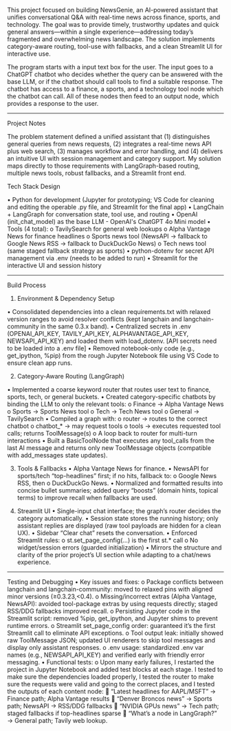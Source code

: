 This project focused on building NewsGenie, an AI-powered assistant that unifies conversational Q&A 
with real-time news across finance, sports, and technology. The goal was to provide timely, 
trustworthy updates and quick general answers—within a single experience—addressing today’s 
fragmented and overwhelming news landscape. The solution implements category-aware routing, 
tool-use with fallbacks, and a clean Streamlit UI for interactive use. 

The program starts with a input text box for the user. The input goes to a ChatGPT chatbot who 
decides whether the query can be answered with the base LLM, or if the chatbot should call tools to 
find a suitable response. The chatbot has access to a finance, a sports, and a technology tool node 
which the chatbot can call. All of these nodes then feed to an output node, which provides a response 
to the user.
________________________________________
Project Notes

The problem statement defined a unified assistant that 
(1) distinguishes general queries from news requests, 
(2) integrates a real-time news API plus web search, 
(3) manages workflow and error handling, and 
(4) delivers an intuitive UI with session management and category support. 
My solution maps directly to those requirements with LangGraph-based routing, multiple news tools, robust fallbacks, and a Streamlit front end. 

Tech Stack Design

•	Python for development (Jupyter for prototyping; VS Code for cleaning and editing the operable .py file, and Streamlit for the final app)
•	LangChain + LangGraph for conversation state, tool use, and routing
•	OpenAI (init_chat_model) as the base LLM - OpenAI's ChatGPT 4o Mini model
•	Tools (4 total):
o	TavilySearch for general web lookups
o	Alpha Vantage News for finance headlines
o	Sports news tool (NewsAPI → fallback to Google News RSS → fallback to DuckDuckGo News)
o	Tech news tool (same staged fallback strategy as sports)
•	python-dotenv for secret API management via .env (needs to be added to run)
•	Streamlit for the interactive UI and session history
________________________________________
Build Process

1. Environment & Dependency Setup

•	Consolidated dependencies into a clean requirements.txt with relaxed version ranges to avoid resolver conflicts (kept langchain and langchain-community in the same 0.3.x band).
•	Centralized secrets in .env (OPENAI_API_KEY, TAVILY_API_KEY, ALPHAVANTAGE_API_KEY, NEWSAPI_API_KEY) and loaded them with load_dotenv. [API secrets need to be loaded into a .env file]
•	Removed notebook-only code (e.g., get_ipython, %pip) from the rough Jupyter Notebook file using VS Code to ensure clean app runs.

2. Category-Aware Routing (LangGraph)

•	Implemented a coarse keyword router that routes user text to finance, sports, tech, or general buckets.
•	Created category-specific chatbots by binding the LLM to only the relevant tools:
o	Finance → Alpha Vantage News
o	Sports → Sports News tool
o	Tech → Tech News tool
o	General → TavilySearch
•	Compiled a graph with:
o	router → routes to the correct chatbot
o	chatbot_* → may request tools
o	tools → executes requested tool calls; returns ToolMessage(s)
o	A loop back to router for multi-turn interactions
•	Built a BasicToolNode that executes any tool_calls from the last AI message and returns only new ToolMessage objects (compatible with add_messages state updates).

3. Tools & Fallbacks
•	Alpha Vantage News for finance.
•	NewsAPI for sports/tech “top-headlines” first; if no hits, fallback to:
o	Google News RSS, then
o	DuckDuckGo News.
•	Normalized and formatted results into concise bullet summaries; added query “boosts” (domain hints, topical terms) to improve recall when fallbacks are used.

4. Streamlit UI
•	Single-input chat interface; the graph’s router decides the category automatically.
•	Session state stores the running history; only assistant replies are displayed (raw tool payloads are hidden for a clean UX).
•	Sidebar “Clear chat” resets the conversation.
•	Enforced Streamlit rules:
o	st.set_page_config(...) is the first st.* call
o	No widget/session errors (guarded initialization)
•	Mirrors the structure and clarity of the prior project’s UI section while adapting to a chat/news experience. 
________________________________________
Testing and Debugging
•	Key issues and fixes:
o	Package conflicts between langchain and langchain-community: moved to relaxed pins with aligned minor versions (≥0.3.23,<0.4).
o	Missing/incorrect extras (Alpha Vantage, NewsAPI): avoided tool-package extras by using requests directly; staged RSS/DDG fallbacks improved recall.
o	Persisting Jupyter code in the Streamlit script: removed %pip, get_ipython, and Jupyter shims to prevent runtime errors.
o	Streamlit set_page_config order: guaranteed it’s the first Streamlit call to eliminate API exceptions.
o	Tool output leak: initially showed raw ToolMessage JSON; updated UI renderers to skip tool messages and display only assistant responses.
o	.env usage: standardized .env var names (e.g., NEWSAPI_API_KEY) and verified early with friendly error messaging.
•	Functional tests:
o	Upon many early failures, I restarted the project in Jupyter Notebook and added test blocks at each stage. I tested to make sure the dependencies loaded properly, 
    I tested the router to make sure the requests were valid and going to the correct places, and I tested the outputs of each content node:
	“Latest headlines for AAPL/MSFT” → Finance path; Alpha Vantage results
	“Denver Broncos news” → Sports path; NewsAPI → RSS/DDG fallbacks
	“NVIDIA GPUs news” → Tech path; staged fallbacks if top-headlines sparse
	“What’s a node in LangGraph?” → General path; Tavily web lookup.

